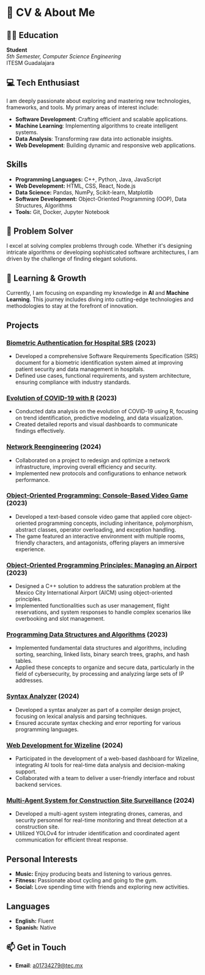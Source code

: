 # 🌟 CV & About Me

## 👨‍🎓 Education

**Student**  
*5th Semester, Computer Science Engineering*  
ITESM Guadalajara

## 💻 Tech Enthusiast

I am deeply passionate about exploring and mastering new technologies, frameworks, and tools. My primary areas of interest include:

- **Software Development**: Crafting efficient and scalable applications.
- **Machine Learning**: Implementing algorithms to create intelligent systems.
- **Data Analysis**: Transforming raw data into actionable insights.
- **Web Development**: Building dynamic and responsive web applications.

## Skills

- **Programming Languages:** C++, Python, Java, JavaScript
- **Web Development:** HTML, CSS, React, Node.js
- **Data Science:** Pandas, NumPy, Scikit-learn, Matplotlib
- **Software Development:** Object-Oriented Programming (OOP), Data Structures, Algorithms
- **Tools:** Git, Docker, Jupyter Notebook

## 🧠 Problem Solver

I excel at solving complex problems through code. Whether it's designing intricate algorithms or developing sophisticated software architectures, I am driven by the challenge of finding elegant solutions.

## 🌱 Learning & Growth

Currently, I am focusing on expanding my knowledge in **AI** and **Machine Learning**. This journey includes diving into cutting-edge technologies and methodologies to stay at the forefront of innovation.

## Projects

### [Biometric Authentication for Hospital SRS](https://github.com/JoseMartinezM/Project-Portafolio/tree/main/Biometric%20Identification%20System%20for%20Hospitals%20-%20SRS%20Document) (2023)
- Developed a comprehensive Software Requirements Specification (SRS) document for a biometric identification system aimed at improving patient security and data management in hospitals.
- Defined use cases, functional requirements, and system architecture, ensuring compliance with industry standards.

### [Evolution of COVID-19 with R](https://github.com/JoseMartinezM/Project-Portafolio/tree/main/Evolution%20of%20Covid%20in%20R) (2023)
- Conducted data analysis on the evolution of COVID-19 using R, focusing on trend identification, predictive modeling, and data visualization.
- Created detailed reports and visual dashboards to communicate findings effectively.

### [Network Reengineering](https://github.com/JoseMartinezM/Project-Portafolio/tree/main/Network%20Reengineering) (2024)
- Collaborated on a project to redesign and optimize a network infrastructure, improving overall efficiency and security.
- Implemented new protocols and configurations to enhance network performance.

### [Object-Oriented Programming: Console-Based Video Game](https://github.com/JoseMartinezM/Project-Portafolio/tree/main/Object%20Oriented%20Programing%20-%20Console%20Based%20Videogame) (2023)
- Developed a text-based console video game that applied core object-oriented programming concepts, including inheritance, polymorphism, abstract classes, operator overloading, and exception handling.
- The game featured an interactive environment with multiple rooms, friendly characters, and antagonists, offering players an immersive experience.

### [Object-Oriented Programming Principles: Managing an Airport](https://github.com/JoseMartinezM/Project-Portafolio/tree/main/Object%20Oriented%20Programming%20Principles%20-%20Managing%20an%20airport) (2023)
- Designed a C++ solution to address the saturation problem at the Mexico City International Airport (AICM) using object-oriented principles.
- Implemented functionalities such as user management, flight reservations, and system responses to handle complex scenarios like overbooking and slot management.

### [Programming Data Structures and Algorithms](https://github.com/JoseMartinezM/Project-Portafolio/tree/main/Programming%20of%20data%20structures%20and%20fundamental%20algorithms) (2023)
- Implemented fundamental data structures and algorithms, including sorting, searching, linked lists, binary search trees, graphs, and hash tables.
- Applied these concepts to organize and secure data, particularly in the field of cybersecurity, by processing and analyzing large sets of IP addresses.

### [Syntax Analyzer](https://github.com/JoseMartinezM/Project-Portafolio/tree/main/Syntax%20Analyzer) (2024)
- Developed a syntax analyzer as part of a compiler design project, focusing on lexical analysis and parsing techniques.
- Ensured accurate syntax checking and error reporting for various programming languages.

### [Web Development for Wizeline](https://github.com/JoseMartinezM/Project-Portafolio/tree/main/Webdevelopment%20for%20wizeline) (2024)
- Participated in the development of a web-based dashboard for Wizeline, integrating AI tools for real-time data analysis and decision-making support.
- Collaborated with a team to deliver a user-friendly interface and robust backend services.

### [Multi-Agent System for Construction Site Surveillance](https://github.com/JoseMartinezM/Project-Portafolio/tree/main/Multi-Agent%20System%20for%20Construction%20Site%20Surveillance) (2024)
- Developed a multi-agent system integrating drones, cameras, and security personnel for real-time monitoring and threat detection at a construction site.
- Utilized YOLOv4 for intruder identification and coordinated agent communication for efficient threat response.



## Personal Interests

- **Music:** Enjoy producing beats and listening to various genres.
- **Fitness:** Passionate about cycling and going to the gym.
- **Social:** Love spending time with friends and exploring new activities.

## Languages

- **English:** Fluent
- **Spanish:** Native


## 📫 Get in Touch

- **Email**: a01734279@tec.mx
